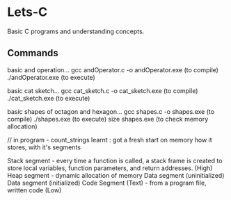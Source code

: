 # Lets-C

Basic C programs and understanding concepts.

## Commands

basic and operation...
gcc andOperator.c -o andOperator.exe (to compile)
./andOperator.exe (to execute)

basic cat sketch...
gcc cat_sketch.c -o cat_sketch.exe (to compile)
./cat_sketch.exe (to execute)

basic shapes of octagon and hexagon...
gcc shapes.c -o shapes.exe (to compile)
./shapes.exe (to execute)
size shapes.exe (to check memory allocation)

// in program - count_strings learnt :
got a fresh start on memory how it stores, with it's segments

Stack segment - every time a function is called, a stack frame is created to store local variables, function parameters, and return addresses. (High)
Heap segment - dynamic allocation of memory
Data segment (uninitialized)
Data segment (initialized)
Code Segment (Text) - from a program file, written code (Low)

